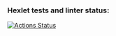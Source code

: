 ### Hexlet tests and linter status:
[![Actions Status](https://github.com/ishchts/js-testing-project-lvl1/workflows/hexlet-check/badge.svg)](https://github.com/ishchts/js-testing-project-lvl1/actions)